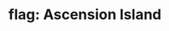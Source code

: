 ---
layout: flags
title: "flag: Ascension Island"
emoji: flag_ascension_island
permalink: 🇦🇨.html
image: assets/img/3moji/flag_ascension_island.png
---